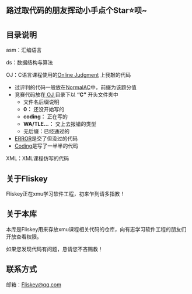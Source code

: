 ## 路过取代码的朋友挥动小手点个Star⭐呗~



## 目录说明

asm：汇编语言

ds：数据结构与算法

OJ：C语言课程使用的[Online Judgment](http://oj.spimag.com:20101/OJ/ ) 上我敲的代码
- 过评判的代码一般放在[NormalAC](https://github.com/Fliskey/xmu/tree/master/OJ/NormalAC)中，前缀为该题分值
- 竞赛代码放在[ OJ ](https://github.com/Fliskey/xmu/tree/master/OJ)目录下以 **“C”** 开头文件夹中
  - 文件名后缀说明
  - **0：** 还没开始写的
  - **coding：** 正在写的
  - **WA/TLE...：** 交上去报错的类型
  - 无后缀：已经通过的
- [ERROR](https://github.com/Fliskey/xmu/tree/master/OJ/ERROR)是交了但没过的代码
- [Coding](https://github.com/Fliskey/xmu/tree/master/OJ/Coding)是写了一半半的代码

XML：XML课程仿写的代码

<!--检索代码时优先搜索题号，题号找不到可以搜题目关键词-->



## 关于Fliskey

Fliskey正在xmu学习软件工程，初来乍到请多指教！



## 关于本库
本库是Fliskey用来存放xmu课程相关代码的仓库，向有志学习软件工程的朋友们开放查看权限。

如果您发现代码有问题，恳请您不吝赐教！



## 联系方式
邮箱：Fliskey@qq.com
